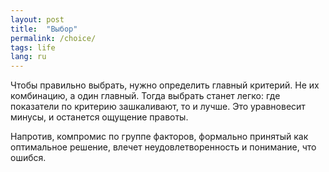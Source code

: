 ```yaml
---
layout: post
title:  "Выбор"
permalink: /choice/
tags: life
lang: ru
---
```


Чтобы правильно выбрать, нужно определить главный критерий. Не их комбинацию, а
один главный. Тогда выбрать станет легко: где показатели по критерию
зашкаливают, то и лучше. Это уравновесит минусы, и останется ощущение правоты.

Напротив, компромис по группе факторов, формально принятый как оптимальное
решение, влечет неудовлетворенность и понимание, что ошибся.
